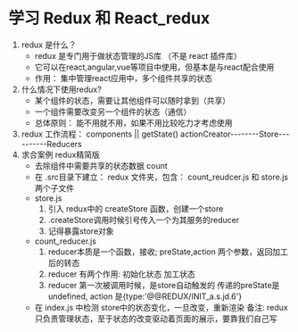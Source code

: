 #  学习 Redux 和 React_redux 
1. redux 是什么？
    - redux 是专门用于做状态管理的JS库 （不是 react 插件库）
    - 它可以在react,angular,vue等项目中使用，但基本是与react配合使用
    - 作用： 集中管理react应用中，多个组件共享的状态
2. 什么情况下使用redux?
    - 某个组件的状态，需要让其他组件可以随时拿到（共享）
    - 一个组件需要改变另一个组件的状态（通信）
    - 总体原则： 能不用就不用，如果不用比较吃力才考虑使用
3. redux 工作流程：
                        components
                            || getState()
       actionCreator--------Store----------Reducers
4.  求合案例 redux精简版
    - 去除组件中需要共享的状态数据 count
    - 在 .src目录下建立： redux 文件夹，包含： count_reudcer.js 和 store.js 两个子文件
    - store.js
        1) 引入 redux中的 createStore 函数，创建一个store
        2) .createStore调用时候引号传入一个为其服务的reducer
        3) 记得暴露store对象
    - count_reducer.js
        1) reducer本质是一个函数，接收; preState,action 两个参数，返回加工后的转态
        2) reducer 有两个作用: 初始化状态 加工状态
        3) reducer 第一次被调用时候，是store自动触发的
            传递的preState是 undefined, action 是{type:'@@REDUX/INIT_a.s.jd.6'}
    - 在 index.js 中检测 store中的状态变化，一旦改变，重新渲染<App/>
       备注: redux只负责管理状态，至于状态的改变驱动着页面的展示，要靠我们自己写

                            
          